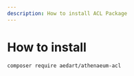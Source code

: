 ```yaml
---
description: How to install ACL Package
---
```


# How to install

```shell
composer require aedart/athenaeum-acl
```

